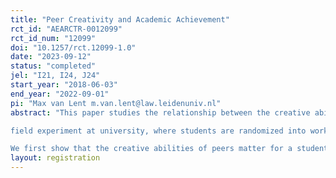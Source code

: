```yaml
---
title: "Peer Creativity and Academic Achievement"
rct_id: "AEARCTR-0012099"
rct_id_num: "12099"
doi: "10.1257/rct.12099-1.0"
date: "2023-09-12"
status: "completed"
jel: "I21, I24, J24"
start_year: "2018-06-03"
end_year: "2022-09-01"
pi: "Max van Lent m.van.lent@law.leidenuniv.nl"
abstract: "This paper studies the relationship between the creative abilities of study peers and academic achievement. We conduct a novel large scale
field experiment at university, where students are randomized into work groups based on their score on a creativity test prior to university entry.
We first show that the creative abilities of peers matter for a student’s academic achievement. A one standard deviation higher creativity peer group improves study performance by 7.5 to 10 percentage points. Notably, this effect is driven by the average group creativity, there is no special impact of creative superstars. Further analysis suggests that students exposed to creative peers become more creative, but do not adjust their overall study effort. This is in line with the idea that creative approaches and questions of peers help students to master the study material better. Overall, our study highlights the importance of peer effects of creative students in shaping academic outcomes."
layout: registration
---
```


